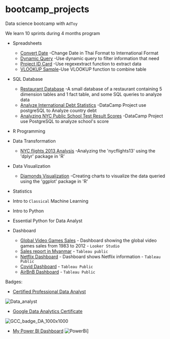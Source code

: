 # bootcamp_projects
Data science bootcamp with `AdToy`

We learn 10 sprints during 4 months program

- Spreadsheets
    - [Convert Date](https://github.com/rajatisace/bootcamp_projects/blob/main/SpreadSheets/Convert_Date.PNG) -Change Date in Thai Format to International Format
    - [Dynamic Query](https://github.com/rajatisace/bootcamp_projects/blob/main/SpreadSheets/Dynamic_Query.PNG) -Use dynamic query to filter information that need
    - [Project ID Card](https://github.com/rajatisace/bootcamp_projects/blob/main/SpreadSheets/Project_ID_Card_Parser.PNG) -Use regexextract function to extract data
    - [VLOOKUP Sample](https://github.com/rajatisace/bootcamp_projects/blob/main/SpreadSheets/Spreedsheets_VLOOKUP.PNG)-Use VLOOKUP function to combine table

- SQL Database
    - [Restaurant Database](https://github.com/rajatisace/bootcamp_projects/blob/main/SQL/restaurant_owner.sql) -A small database of a restaurant containing 5 dimension tables and 1 fact table, and some SQL queries to analyze data
    - [Analyze International Debt Statistics](https://github.com/rajatisace/bootcamp_projects/tree/main/SQL/Analyze%20International%20Debt%20Statistics) -DataCamp Project use postgreSQL to Analyze country debt
    - [Analyzing NYC Public School Test Result Scores](https://github.com/rajatisace/bootcamp_projects/tree/main/SQL/Analyzing%20NYC%20Public%20School%20Test%20Result%20Scores) -DataCamp Project use PostgreSQL to analyze school's score
- R Programming
- Data Transformation
    - [NYC flights 2013 Analysis](https://github.com/rajatisace/bootcamp_projects/blob/main/R/NYC_Flights_2013_Analysis-Data_Transformation.ipynb) -Analyzing the 'nycflights13' using the 'dplyr' package in 'R'
- Data Visualization
    - [Diamonds Visualization](https://github.com/rajatisace/bootcamp_projects/blob/main/R/HW_Dataviz.pdf) -Creating charts to visualize the data queried using the 'ggplot' package in 'R'
- Statistics
- Intro to `Classical` Machine Learning
- Intro to Python
- Essential Python for Data Analyst
- Dashboard
    - [Global Video Games Sales](https://datastudio.google.com/u/0/reporting/b787791b-7abf-40b4-b45b-948a5fa96586/page/qSFDD) - Dashboard showing the global video games sales from 1983 to 2012 - `Looker Studio`
    - [Sales report in Myanmar](https://public.tableau.com/app/profile/rajat.chawla/viz/SalesDashboard_16744227941030/SalesDashboard) - `Tableau public`
    - [Netflix Dashboard](https://public.tableau.com/app/profile/rajat.chawla/viz/Netflixdashboard_16744002623450/Netflix) - Dashboard shows Netflix information - `Tableau Public `
    - [Covid Dashboard](https://public.tableau.com/app/profile/rajat.chawla/viz/CovidDashboard_16740639927440/Dashboard1#1) - `Tableau Public`
    - [AirBnB Dashboard](https://public.tableau.com/app/profile/rajat.chawla/viz/AirBnBFullProject_16732356536090/Dashboard1) - `Tableau Public`

Badges:
- [Certified Professional Data Analyst](https://badgr.com/backpack/badges/63c92469f2a88028c26e1f17)

![Data_analyst](https://user-images.githubusercontent.com/104781784/214042038-7eb64d1b-c59a-4f63-b3ae-1fcc969f8d72.png)


- [Google Data Analytics Certificate](https://www.credly.com/users/rajat-chawla.4c47ff5d)

![GCC_badge_DA_1000x1000](https://user-images.githubusercontent.com/104781784/214042188-0dfab77f-c705-4adc-802d-b8533bd051e1.png)

- [My Power BI Dashboard](https://github.com/rajatisace/bootcamp_projects/blob/main/Dashboard/Data%20Career%20Breakdown.pbix)
![PowerBi](https://user-images.githubusercontent.com/104781784/215337264-a90025e9-f807-4139-a342-c37a4a29afd8.PNG)]

